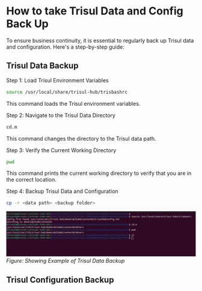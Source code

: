 # How to take Trisul Data and Config Back Up

To ensure business continuity, it is essential to regularly back up Trisul data and configuration. Here's a step-by-step guide:

## Trisul Data Backup

Step 1: Load Trisul Environment Variables
```Bash
source /usr/local/share/trisul-hub/trisbashrc
```
This command loads the Trisul environment variables.

Step 2: Navigate to the Trisul Data Directory
```Bash
cd.m
```
This command changes the directory to the Trisul data path.

Step 3: Verify the Current Working Directory
```Bash
pwd
```
This command prints the current working directory to verify that you are in the correct location.

Step 4: Backup Trisul Data and Configuration

```Bash
cp -r <data path> <backup folder>
```

![](images/trisulbackup.png)    
*Figure: Showing Example of Trisul Data Backup*

## Trisul Configuration Backup



